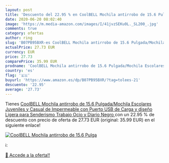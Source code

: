 ```yaml
---
layout: post
title: 'Descuento del 22.95 % en CoolBELL Mochila antirrobo de 15.6 Pulga'
date: 2020-06-20 08:02:40
image: 'https://m.media-amazon.com/images/I/41jvzSEKu0L._SL200_.jpg'
comments: true
category: ofertas
author: ring
slug: 'B07PB95BXR-es CoolBELL Mochila antirrobo de 15.6 Pulgada/Mochila Escolares Juveniles y Casual de Impermeable con Puerto USB de Carga y diseño Ligera para Senderismo Trabajo Ocio y Diario Negro '
actualPrice: 27.73 EUR
currency: EUR
price: 27.73
comparePrice: 35.99 EUR
prodname: 'CoolBELL Mochila antirrobo de 15.6 Pulgada/Mochila Escolares Juveniles y Casual de Impermeable con Puerto USB de Carga y diseño Ligera para Senderismo Trabajo Ocio y Diario Negro '
country: 'es'
flag: '🇪🇸'
buyurl: 'https://www.amazon.es/dp/B07PB95BXR/?tag=tolees-21'
descuento: '22.95'
average: '27.73'
---
```


Tienes [CoolBELL Mochila antirrobo de 15.6 Pulgada/Mochila Escolares Juveniles y Casual de Impermeable con Puerto USB de Carga y diseño Ligera para Senderismo Trabajo Ocio y Diario Negro ](https://www.amazon.es/dp/B07PB95BXR/?tag=tolees-21) con un 22.95 % de descuento con precio de oferta de 27.73 EUR (original: 35.99 EUR) en el siguiente enlace!

[![CoolBELL Mochila antirrobo de 15.6 Pulga](https://m.media-amazon.com/images/I/41jvzSEKu0L._SL200_.jpg)](https://www.amazon.es/dp/B07PB95BXR/?tag=tolees-21)

ℹ️:


[🛒 Accede a la oferta!!](https://www.amazon.es/dp/B07PB95BXR/?tag=tolees-21)
